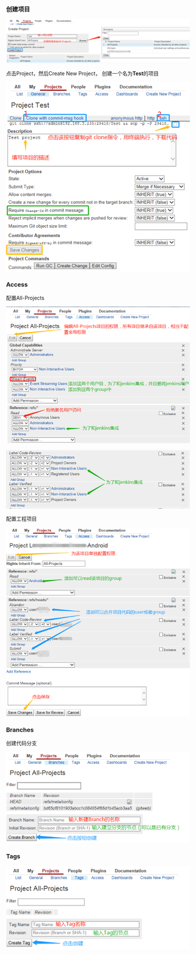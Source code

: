 ### 创建项目

![](/assets/gerrit/gerrit_projects_create.png)

点击Project，然后Create New Project， 创建一个名为**Test**的项目

![](/assets/gerrit/gerrit_projects_general.png)

### Access

配置All-Projects

![](/assets/gerrit/gerrit_projects_access.png)

![](/assets/gerrit/gerrit_projects_access1.png)

配置工程项目

![](/assets/gerrit/gerrit_projects_access2.png)

### Branches

创建代码分支

![](/assets/gerrit/gerrit_projects_branches.png)

### Tags

![](/assets/gerrit/gerrit_projects_tags.png)

